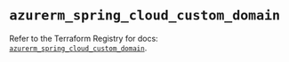 # `azurerm_spring_cloud_custom_domain`

Refer to the Terraform Registry for docs: [`azurerm_spring_cloud_custom_domain`](https://registry.terraform.io/providers/hashicorp/azurerm/4.6.0/docs/resources/spring_cloud_custom_domain).
